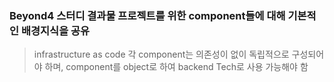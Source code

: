### Beyond4 스터디 결과물 프로젝트를 위한 component들에 대해 기본적인 배경지식을 공유
> infrastructure as code 
> 각 component는 의존성이 없이 독립적으로 구성되어야 하며, component를 object로 하여 backend Tech로 사용 가능해야 함



